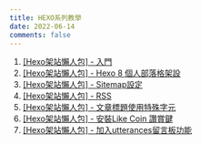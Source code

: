 ```yaml
---
title: HEXO系列教學
date: 2022-06-14
comments: false
---
```


1. [[Hexo架站懶人包] - 入門](/hexo-basic)
2. [[Hexo架站懶人包] - Hexo 8 個人部落格架設](/hexo-blog-hosting)
3. [[Hexo架站懶人包] - Sitemap設定](/2021/07/20/hexo-sitemap)
4. [[Hexo架站懶人包] - RSS](/hexo-rss-feed)
5. [[Hexo架站懶人包] - 文章標題使用特殊字元](/hexo-special-symbol-in-title)
6. [[Hexo架站懶人包] - 安裝Like Coin 讚賞鍵](/hexo-integrate-like-coin)
7. [[Hexo架站懶人包] - 加入utterances留言板功能](/hexo-utterances-comment)
